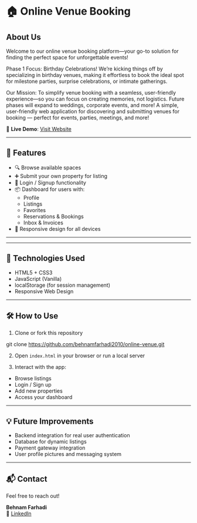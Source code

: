 # 🏠 Online Venue Booking

## About Us
Welcome to our online venue booking platform—your go-to solution for finding the perfect space for unforgettable events!

Phase 1 Focus: Birthday Celebrations!
We’re kicking things off by specializing in birthday venues, making it effortless to book the ideal spot for milestone parties, surprise celebrations, or intimate gatherings.

Our Mission:
To simplify venue booking with a seamless, user-friendly experience—so you can focus on creating memories, not logistics. Future phases will expand to weddings, corporate events, and more!
A simple, user-friendly web application for discovering and submitting venues for booking — perfect for events, parties, meetings, and more!

🚀 **Live Demo**: [Visit Website](https://behnamfarhadi2010.github.io/online-venue/index.html)

---

## 📌 Features

- 🔍 Browse available spaces
- ➕ Submit your own property for listing
- 🧾 Login / Signup functionality
- 📦 Dashboard for users with:
  - Profile
  - Listings
  - Favorites
  - Reservations & Bookings
  - Inbox & Invoices
- 📱 Responsive design for all devices

---


---

## 🧠 Technologies Used

- HTML5 + CSS3
- JavaScript (Vanilla)
- localStorage (for session management)
- Responsive Web Design

---

## 🛠️ How to Use

1. Clone or fork this repository  

git clone https://github.com/behnamfarhadi2010/online-venue.git


2. Open `index.html` in your browser or run a local server

3. Interact with the app:
- Browse listings
- Login / Sign up
- Add new properties
- Access your dashboard

---

## 💡 Future Improvements

- Backend integration for real user authentication
- Database for dynamic listings
- Payment gateway integration
- User profile pictures and messaging system

---

## 📬 Contact

Feel free to reach out!

**Behnam Farhadi**  
📧 [LinkedIn](https://www.linkedin.com/in/farhadi-behnam/) 
